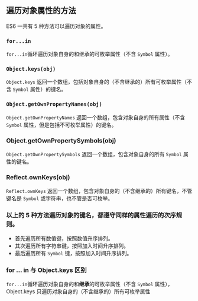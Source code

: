 ## 遍历对象属性的方法

ES6 一共有 5 种方法可以遍历对象的属性。
### `for...in`

`for...in`循环遍历对象自身的和继承的可枚举属性（不含 `Symbol` 属性）。

### `Object.keys(obj)`

`Object.keys` 返回一个数组，包括对象自身的（不含继承的）所有可枚举属性（不含 `Symbol` 属性）的键名。

### `Object.getOwnPropertyNames(obj)`

`Object.getOwnPropertyNames` 返回一个数组，包含对象自身的所有属性（不含 `Symbol` 属性，但是包括不可枚举属性）的键名。

### Object.getOwnPropertySymbols(obj)

`Object.getOwnPropertySymbols` 返回一个数组，包含对象自身的所有 `Symbol` 属性的键名。

### Reflect.ownKeys(obj)

`Reflect.ownKeys` 返回一个数组，包含对象自身的（不含继承的）所有键名，不管键名是 `Symbol` 或字符串，也不管是否可枚举。

### 以上的 5 种方法遍历对象的键名，都遵守同样的属性遍历的次序规则。

+ 首先遍历所有数值键，按照数值升序排列。
+ 其次遍历所有字符串键，按照加入时间升序排列。
+ 最后遍历所有 `Symbol` 键，按照加入时间升序排列。

### for ... in 与 Object.keys 区别
`for...in`循环遍历对象自身的和**继承**的可枚举属性（不含 `Symbol` 属性），Object.keys 只遍历对象自身的（不含继承的）所有可枚举属性